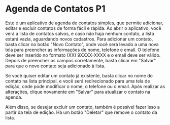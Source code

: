 
# Agenda de Contatos P1

Este é um aplicativo de agenda de contatos simples, que permite adicionar, editar e excluir contatos de forma fácil e rápida.
Ao abrir o aplicativo, você verá a lista de contatos salvos, e caso não haja nenhum contato, a lista estará vazia, aguardando novos cadastros.
Para adicionar um contato, basta clicar no botão "Novo Contato", onde você será levado a uma nova tela para preencher as informações 
de nome, telefone e email. O telefone deve ser inserido no formato (XX) 9XXXX-XXXX e o email deve ser válido. Depois de preencher os campos corretamente,
basta clicar em "Salvar" para que o novo contato seja adicionado à lista.

Se você quiser editar um contato já existente, basta clicar no nome do contato na lista principal, e você será redirecionado para uma tela de edição,
onde pode modificar o nome, o telefone ou o email. Após realizar as alterações, clique novamente em "Salvar" para atualizar o contato na agenda.

Além disso, se desejar excluir um contato, também é possível fazer isso a partir da tela de edição. Há um botão "Deletar" que remove o contato da lista.